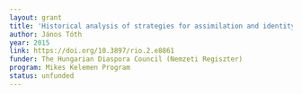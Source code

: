 ```yaml
---
layout: grant
title: 'Historical analysis of strategies for assimilation and identity maintenance in dispersed groups of overseas Hungarians and their relevance regarding national policy planning'
author: János Tóth
year: 2015
link: https://doi.org/10.3897/rio.2.e8861
funder: The Hungarian Diaspora Council (Nemzeti Regiszter)
program: Mikes Kelemen Program
status: unfunded
---
```

